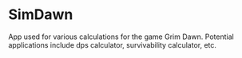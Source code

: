 # SimDawn
App used for various calculations for the game Grim Dawn. Potential applications include dps calculator, survivability calculator, etc.
